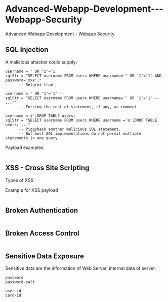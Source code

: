 # Advanced-Webapp-Development---Webapp-Security
Advanced Webapp Development - Webapp Security

## SQL Injection


A malicious attacker could supply:
```
username = ' OR '1'='1
sqlStr = "SELECT username FROM users WHERE username='' OR '1'='1' AND password='xxx';"
      -- Returns true
```
``` 
username = ' OR '1'='1' --
sqlStr = "SELECT username FROM users WHERE username='' OR '1'='1' -- ...'"
      -- Forcing the rest of statement, if any, as comment
```
```
username = x';DROP TABLE users;
sqlStr = "SELECT username FROM users WHERE username ='a';DROP TABLE users;'..."
      -- Piggyback another malicious SQL statement.
      -- But most SQL implementations do not permit multiple statements in one query
```

Payload examples:
```

```

## XSS - Cross Site Scripting


Types of XSS:

Example for XSS payload

```

```


## Broken Authentication

```

```
## Broken Access Control

```

```

## Sensitive Data Exposure
Sensitive data are the information of Web Server, internal data of server.
```
password
password-salt

user-id
card-id
```
